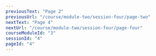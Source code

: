 ```yaml
---
previousText: "Page 2"
previousUrl: "/course/module-two/session-four/page-two"
nextText: "Page 4"
nextUrl: "/course/module-two/session-four/page-four"
courseModuleId: "3"
sessionId: "4"
pageId: "4"
---
```



